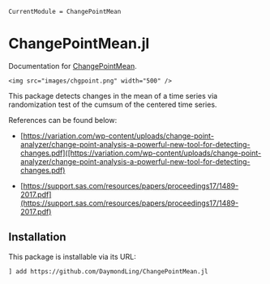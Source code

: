 ```@meta
CurrentModule = ChangePointMean
```

# ChangePointMean.jl

Documentation for [ChangePointMean](https://github.com/DaymondLing/ChangePointMean.jl).

```@raw html
<img src="images/chgpoint.png" width="500" />
```

This package detects changes in the mean of a time series via
randomization test of the cumsum of the centered time series.

References can be found below:

- [https://variation.com/wp-content/uploads/change-point-analyzer/change-point-analysis-a-powerful-new-tool-for-detecting-changes.pdf]([https://variation.com/wp-content/uploads/change-point-analyzer/change-point-analysis-a-powerful-new-tool-for-detecting-changes.pdf)

- [https://support.sas.com/resources/papers/proceedings17/1489-2017.pdf](https://support.sas.com/resources/papers/proceedings17/1489-2017.pdf)

## Installation

This package is installable via its URL:

```
] add https://github.com/DaymondLing/ChangePointMean.jl
```
